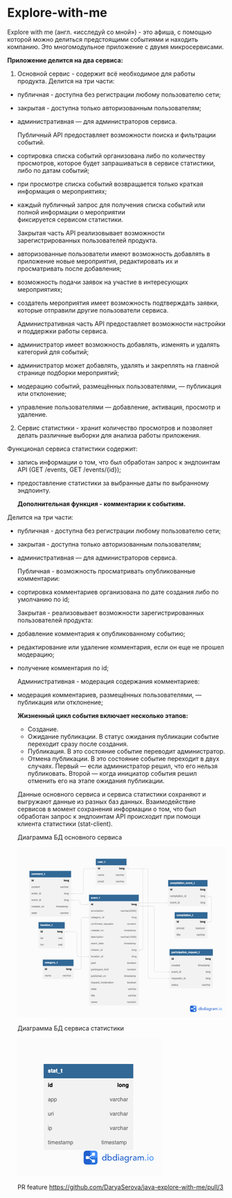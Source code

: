 # Explore-with-me

Explore with me (англ. «исследуй со мной») - это афиша, с помощью которой можно делиться
предстоящими событиями и находить компанию. Это многомодульное приложение с двумя микросервисами.

**Приложение делится на два сервиса:**

1. Основной сервис - содержит всё необходимое для работы продукта. Делится на три части:

* публичная - доступна без регистрации любому пользователю сети;
* закрытая - доступна только авторизованным пользователям;
* административная — для администраторов сервиса.
  

  Публичный API предоставляет возможности поиска и фильтрации событий.

* сортировка списка событий организована либо по количеству просмотров, 
  которое будет запрашиваться в сервисе статистики, либо по датам событий;
* при просмотре списка событий возвращается только краткая информация о мероприятиях;
* каждый публичный запрос для получения списка событий или полной информации о мероприятии  
  фиксируется сервисом статистики.


  Закрытая часть API реализовывает возможности зарегистрированных пользователей продукта.

* авторизованные пользователи имеют возможность добавлять в приложение новые мероприятия, 
  редактировать их и просматривать после добавления;
* возможность подачи заявок на участие в интересующих мероприятиях;
* создатель мероприятия имеет возможность подтверждать заявки, которые отправили другие пользователи сервиса.


  Административная часть API предоставляет возможности настройки и поддержки работы сервиса.

* администратор имеет возможность добавлять, изменять и удалять категорий для событий; 
* администратор может добавлять, удалять и закреплять на главной странице подборки мероприятий;
* модерацию событий, размещённых пользователями, — публикация или отклонение;
* управление пользователями — добавление, активация, просмотр и удаление.

2. Сервис статистики - хранит количество просмотров и позволяет делать различные выборки
   для анализа работы приложения. 

  Функционал сервиса статистики содержит:

* запись информации о том, что был обработан запрос к эндпоинтам API (GET /events, GET /events/{id});
* предоставление статистики за выбранные даты по выбранному эндпоинту.


  **Дополнительная функция - комментарии к событиям.**

Делится на три части:

* публичная - доступна без регистрации любому пользователю сети;
* закрытая - доступна только авторизованным пользователям;
* административная — для администраторов сервиса.


  Публичная - возможность просматривать опубликованные комментарии:
* сортировка комментариев организована по дате создания либо по умолчанию по id;


  Закрытая - реализовывает возможности зарегистрированных пользователей продукта:
* добавление комментария к опубликованному событию;
* редактирование или удаление комментария, если он  еще не прошел модерацию;
* получение комментария по id;


  Административная - модерация содержания комментариев:
* модерация комментариев, размещённых пользователями, — публикация или отклонение;
 

  **Жизненный цикл события включает несколько этапов:**

  * Создание. 
  * Ожидание публикации. В статус ожидания публикации событие переходит сразу после создания. 
  * Публикация. В это состояние событие переводит администратор. 
  * Отмена публикации. В это состояние событие переходит в двух случаях. Первый — если администратор решил, 
    что его нельзя публиковать. Второй — когда инициатор события решил отменить его на этапе ожидания публикации.

  Данные основного сервиса и сервиса статистики сохраняют и выгружают данные из разных баз данных.
  Взаимодействие сервисов в момент сохранения информации о том, что был обработан запрос к эндпоинтам API
  происходит при помощи клиента статистики (stat-client).
  
  Диаграмма БД основного сервиса
  
  
  ![](https://github.com/DaryaSerova/java-explore-with-me/blob/feature_comments/db%20-%20explore%20with%20me%20-%20main%20service.png)

  Диаграмма БД сервиса статистики
  
  
  ![](https://github.com/DaryaSerova/java-explore-with-me/blob/feature_comments/db%20-%20explore%20with%20me%20-%20statistic%20service.png)
  
  
  PR feature https://github.com/DaryaSerova/java-explore-with-me/pull/3
